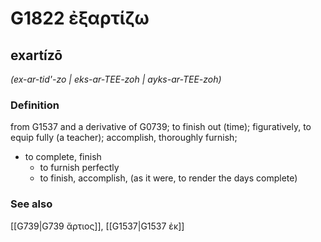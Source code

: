 # G1822 ἐξαρτίζω

## exartízō

_(ex-ar-tid'-zo | eks-ar-TEE-zoh | ayks-ar-TEE-zoh)_

### Definition

from G1537 and a derivative of G0739; to finish out (time); figuratively, to equip fully (a teacher); accomplish, thoroughly furnish; 

- to complete, finish
  - to furnish perfectly
  - to finish, accomplish, (as it were, to render the days complete)

### See also

[[G739|G739 ἄρτιος]], [[G1537|G1537 ἐκ]]
